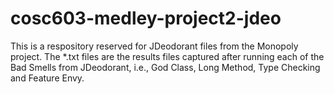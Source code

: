 # cosc603-medley-project2-jdeo
This is a respository reserved for JDeodorant files from the Monopoly project.
The *.txt files are the results files captured after running each of the Bad Smells from
JDeodorant, i.e., God Class, Long Method, Type Checking and Feature Envy.

